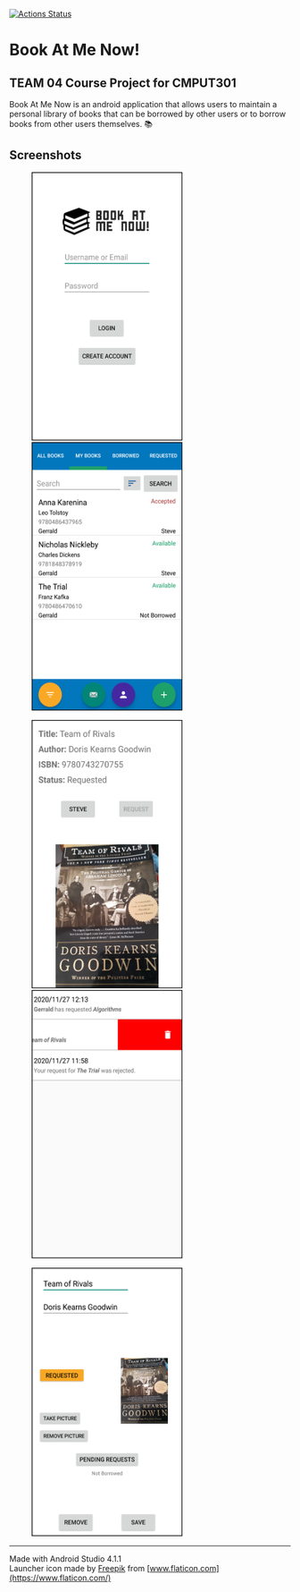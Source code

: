 [![Actions Status](https://github.com/CMPUT301F20T04/BookAtMeNow/workflows/Build/badge.svg)](https://github.com/CMPUT301F20T04/BookAtMeNow/actions)

# Book At Me Now!

## TEAM 04 Course Project for CMPUT301

Book At Me Now is an android application that allows users to maintain a personal library of books that can be borrowed by other users or to borrow books from other users themselves. 📚


## Screenshots

<p float="left">
  <img src="https://github.com/jnirwin91/listycity-jnirwin/blob/master/doc/readme_images/login_screen.png" height="480" width="270" hspace="40"> 
  <img src="https://github.com/jnirwin91/listycity-jnirwin/blob/master/doc/readme_images/mybooks_screen.png" height="480" width="270" hspace="40">
</p>

<p float="left">
  <img src="https://github.com/jnirwin91/listycity-jnirwin/blob/master/doc/readme_images/abook_screen.png" height="480" width="270" hspace="40"> 
  <img src="https://github.com/jnirwin91/listycity-jnirwin/blob/master/doc/readme_images/notifications_screen.png" height="480" width="270" hspace="40">
</p>

<p float="left">
  <img src="https://github.com/jnirwin91/listycity-jnirwin/blob/master/doc/readme_images/mybook_screen.png" height="480" width="270" hspace="40"> 
</p>






***
Made with Android Studio 4.1.1  
Launcher icon made by [Freepik](https://www.flaticon.com/authors/freepik) from [www.flaticon.com](https://www.flaticon.com/)
